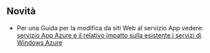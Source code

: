 ## <a name="whats-changed"></a>Novità
* Per una Guida per la modifica da siti Web al servizio App vedere: [servizio App Azure e il relativo impatto sulla esistente i servizi di Windows Azure](http://go.microsoft.com/fwlink/?LinkId=529714)
